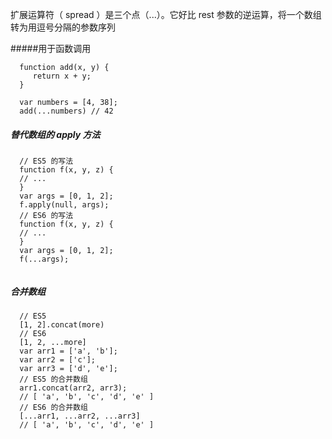 
扩展运算符（ spread ）是三个点（...）。它好比 rest 参数的逆运算，将一个数组转为用逗号分隔的参数序列


#####用于函数调用

```
  function add(x, y) {  
     return x + y;  
  }  
  
  var numbers = [4, 38];  
  add(...numbers) // 42  

```


#####  替代数组的 apply 方法

```
  // ES5 的写法  
  function f(x, y, z) {  
  // ...  
  }  
  var args = [0, 1, 2];  
  f.apply(null, args);  
  // ES6 的写法  
  function f(x, y, z) {  
  // ...  
  }  
  var args = [0, 1, 2];  
  f(...args);  
  
```

##### 合并数组

```
  // ES5  
  [1, 2].concat(more)  
  // ES6  
  [1, 2, ...more]  
  var arr1 = ['a', 'b'];  
  var arr2 = ['c'];  
  var arr3 = ['d', 'e'];  
  // ES5 的合并数组  
  arr1.concat(arr2, arr3);  
  // [ 'a', 'b', 'c', 'd', 'e' ]  
  // ES6 的合并数组  
  [...arr1, ...arr2, ...arr3]  
  // [ 'a', 'b', 'c', 'd', 'e' ]  

```
